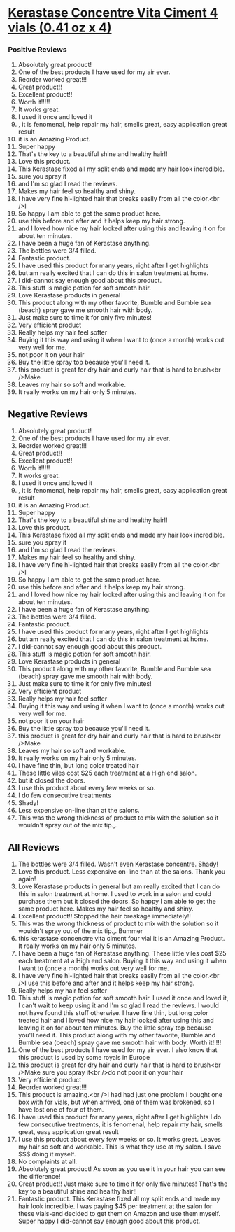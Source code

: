 # [Kerastase Concentre Vita Ciment 4 vials (0.41 oz x 4)](https://products.checkmycream.com/products/Kerastase-Concentre-Vita-Ciment-4-vials-(0.41-oz-x-4).html)

### Positive Reviews

<ol>
      <li>Absolutely great product!</li>
      <li>One of the best products I have used for my air ever.</li>
      <li>Reorder worked great!!!</li>
      <li>Great product!!</li>
      <li>Excellent product!!</li>
      <li>Worth it!!!!!</li>
      <li>It works great.  </li>
      <li>I used it once and loved it</li>
      <li>, it is fenomenal, help repair my hair, smells great, easy application great result</li>
      <li>it is an Amazing Product.</li>
      <li>Super happy</li>
      <li>That&#x27;s the key to a beautiful shine and healthy hair!!</li>
      <li>Love this product.</li>
      <li>This Kerastase fixed all my split ends and made my hair look incredible.</li>
      <li>sure you spray it</li>
      <li>and I&#x27;m so glad I read the reviews.  </li>
      <li>Makes my hair feel so healthy and shiny.</li>
      <li>I have very fine hi-lighted hair that breaks easily from all the color.&lt;br /&gt;I</li>
      <li>So happy I am able to get the same product here.</li>
      <li>use this before and after and it helps keep my hair strong.</li>
      <li>and I loved how nice my hair looked after using this and leaving it on for about ten minutes.  </li>
      <li>I have been a huge fan of Kerastase anything.</li>
      <li>The bottles were 3/4 filled.  </li>
      <li>Fantastic product.</li>
      <li>I have used this product for many years, right after I get highlights</li>
      <li>but am really excited that I can do this in salon treatment at home.</li>
      <li>I did-cannot say enough good about this product.</li>
      <li>This stuff is magic potion for soft smooth hair.  </li>
      <li>Love Kerastase products in general</li>
      <li>This product along with my other favorite, Bumble and Bumble sea (beach) spray gave me smooth hair with body.  </li>
      <li>Just make sure to time it for only five minutes!</li>
      <li>Very efficient product</li>
      <li>Really helps my hair feel softer</li>
      <li>Buying it this way and using it when I want to  (once a month) works out very well for me.</li>
      <li>not poor it on your hair</li>
      <li>Buy the little spray top because you&#x27;ll need it.  </li>
      <li>this product is great for dry hair and curly hair that is hard to brush&lt;br /&gt;Make</li>
      <li>Leaves my hair so soft and workable.  </li>
      <li>It really works on my hair only 5 minutes.</li>
</ol>


<h2>Negative Reviews</h2>
<ol>
<li> Absolutely great product!</li>
<li> One of the best products I have used for my air ever.</li>
<li> Reorder worked great!!!</li>
<li> Great product!!</li>
<li> Excellent product!!</li>
<li> Worth it!!!!!</li>
<li> It works great.  </li>
<li> I used it once and loved it</li>
<li> , it is fenomenal, help repair my hair, smells great, easy application great result</li>
<li> it is an Amazing Product.</li>
<li> Super happy</li>
<li> That&#x27;s the key to a beautiful shine and healthy hair!!</li>
<li> Love this product.</li>
<li> This Kerastase fixed all my split ends and made my hair look incredible.</li>
<li> sure you spray it</li>
<li> and I&#x27;m so glad I read the reviews.  </li>
<li> Makes my hair feel so healthy and shiny.</li>
<li> I have very fine hi-lighted hair that breaks easily from all the color.&lt;br /&gt;I</li>
<li> So happy I am able to get the same product here.</li>
<li> use this before and after and it helps keep my hair strong.</li>
<li> and I loved how nice my hair looked after using this and leaving it on for about ten minutes.  </li>
<li> I have been a huge fan of Kerastase anything.</li>
<li> The bottles were 3/4 filled.  </li>
<li> Fantastic product.</li>
<li> I have used this product for many years, right after I get highlights</li>
<li> but am really excited that I can do this in salon treatment at home.</li>
<li> I did-cannot say enough good about this product.</li>
<li> This stuff is magic potion for soft smooth hair.  </li>
<li> Love Kerastase products in general</li>
<li> This product along with my other favorite, Bumble and Bumble sea (beach) spray gave me smooth hair with body.  </li>
<li> Just make sure to time it for only five minutes!</li>
<li> Very efficient product</li>
<li> Really helps my hair feel softer</li>
<li> Buying it this way and using it when I want to  (once a month) works out very well for me.</li>
<li> not poor it on your hair</li>
<li> Buy the little spray top because you&#x27;ll need it.  </li>
<li> this product is great for dry hair and curly hair that is hard to brush&lt;br /&gt;Make</li>
<li> Leaves my hair so soft and workable.  </li>
<li> It really works on my hair only 5 minutes.</li>
<li> I have fine thin, but long color treated hair</li>
<li> These little viles cost $25 each treatment at a High end salon.</li>
<li> but it closed the doors.</li>
<li> I use this product about every few weeks or so.  </li>
<li> I do few consecutive treatments</li>
<li> Shady!</li>
<li> Less expensive on-line than at the salons.</li>
<li> This was the wrong thickness of product to mix with the solution so it wouldn&#x27;t spray out of the mix tip.,.</li>
</ol>

<h2>All Reviews</h2>

<ol>
    <li> The bottles were 3/4 filled.  Wasn&#x27;t even Kerastase concentre.  Shady!</li>
    <li> Love this product. Less expensive on-line than at the salons. Thank you again!</li>
    <li> Love Kerastase products in general but am really excited that I can do this in salon treatment at home. I used to work in a salon and could purchase them but it closed the doors. So happy I am able to get the same product here. Makes my hair feel so healthy and shiny.</li>
    <li> Excellent product!! Stopped the hair breakage immediately!!</li>
    <li> This was the wrong thickness of product to mix with the solution so it wouldn&#x27;t spray out of the mix tip.,. Bummer</li>
    <li> this kerastase concenctre vita ciment four vial it is an Amazing Product. It really works on my hair only 5 minutes.</li>
    <li> I have been a huge fan of Kerastase anything. These little viles cost $25 each treatment at a High end salon. Buying it this way and using it when I want to  (once a month) works out very well for me.</li>
    <li> I have very fine hi-lighted hair that breaks easily from all the color.&lt;br /&gt;I use this before and after and it helps keep my hair strong.</li>
    <li> Really helps my hair feel softer</li>
    <li> This stuff is magic potion for soft smooth hair.  I used it once and loved it, I can&#x27;t wait to keep using it and I&#x27;m so glad I read the reviews.  I would not have found this stuff otherwise.  I have fine thin, but long color treated hair and I loved how nice my hair looked after using this and leaving it on for about ten minutes.  Buy the little spray top because you&#x27;ll need it.  This product along with my other favorite, Bumble and Bumble sea (beach) spray gave me smooth hair with body.  Worth it!!!!!</li>
    <li> One of the best products I have used for my air ever. I also know that this product is used by some royals in Europe</li>
    <li> this product is great for dry hair and curly hair that is hard to brush&lt;br /&gt;Make sure you spray it&lt;br /&gt;do not poor it on your hair</li>
    <li> Very efficient product</li>
    <li> Reorder worked great!!!</li>
    <li> This product is amazing.&lt;br /&gt;I had had just one problem I bought one box with for vials, but when arrived, one of them was brokened, so I have lost one of four of them.</li>
    <li> I have used this product for many years, right after I get highlights I do few consecutive treatments, it is fenomenal, help repair my hair, smells great, easy application great result</li>
    <li> I use this product about every few weeks or so.  It works great.  Leaves my hair so soft and workable.  This is what they use at my salon.  I save $$$ doing it myself.</li>
    <li> No complaints at all.</li>
    <li> Absolutely great product! As soon as you use it in your hair you can see the difference!</li>
    <li> Great product!! Just make sure to time it for only five minutes! That&#x27;s the key to a beautiful shine and healthy hair!!</li>
    <li> Fantastic product. This Kerastase fixed all my split ends and made my hair look incredible. I was paying $45 per treatment at the salon for these vials-and decided to get them on Amazon and use them myself. Super happy I did-cannot say enough good about this product.</li>
</ol>




